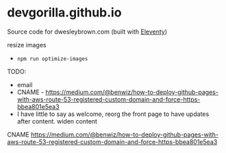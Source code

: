 # devgorilla.github.io

Source code for dwesleybrown.com (built with [Eleventy](https://11ty.dev))

resize images
- `npm run optimize-images`

TODO:

- email
- CNAME - https://medium.com/@benwiz/how-to-deploy-github-pages-with-aws-route-53-registered-custom-domain-and-force-https-bbea801e5ea3
- I have little to say as welcome, reorg the front page to have updates after content. widen content



CNAME
https://medium.com/@benwiz/how-to-deploy-github-pages-with-aws-route-53-registered-custom-domain-and-force-https-bbea801e5ea3